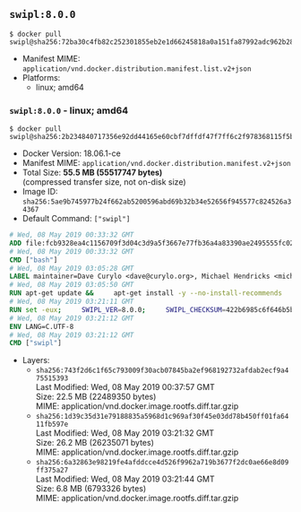 ## `swipl:8.0.0`

```console
$ docker pull swipl@sha256:72ba30c4fb82c252301855eb2e1d66245818a0a151fa87992adc962b28b6a6e3
```

-	Manifest MIME: `application/vnd.docker.distribution.manifest.list.v2+json`
-	Platforms:
	-	linux; amd64

### `swipl:8.0.0` - linux; amd64

```console
$ docker pull swipl@sha256:2b234840717356e92dd44165e60cbf7dffdf47f7ff6c2f978368115f5b6f4dc0
```

-	Docker Version: 18.06.1-ce
-	Manifest MIME: `application/vnd.docker.distribution.manifest.v2+json`
-	Total Size: **55.5 MB (55517747 bytes)**  
	(compressed transfer size, not on-disk size)
-	Image ID: `sha256:5ae9b745977b24f662ab5200596abd69b32b34e52656f945577c824526a34367`
-	Default Command: `["swipl"]`

```dockerfile
# Wed, 08 May 2019 00:33:32 GMT
ADD file:fcb9328ea4c1156709f3d04c3d9a5f3667e77fb36a4a83390ae2495555fc0238 in / 
# Wed, 08 May 2019 00:33:32 GMT
CMD ["bash"]
# Wed, 08 May 2019 03:05:28 GMT
LABEL maintainer=Dave Curylo <dave@curylo.org>, Michael Hendricks <michael@ndrix.org>
# Wed, 08 May 2019 03:05:50 GMT
RUN apt-get update &&     apt-get install -y --no-install-recommends     libarchive13     libgmp10     libossp-uuid16     libssl1.1     ca-certificates     libdb5.3     libpcre3     libedit2     libgeos-c1v5     libspatialindex4v5     unixodbc     odbc-postgresql     tdsodbc     libmariadbclient18     libsqlite3-0     libserd-0-0     libraptor2-0 &&     dpkgArch="$(dpkg --print-architecture)" &&     { [ "$dpkgArch" = 'armhf' ] || [ "$dpkgArch" = 'armel' ] || apt-get install -y --no-install-recommends librocksdb4.5; } &&     rm -rf /var/lib/apt/lists/*
# Wed, 08 May 2019 03:21:11 GMT
RUN set -eux;     SWIPL_VER=8.0.0;     SWIPL_CHECKSUM=422b6985c6f646b5bb73b160e8c8cda74e892548beb6a672828e3689a20a6b32;     BUILD_DEPS='make cmake gcc g++ wget git autoconf libarchive-dev libgmp-dev libossp-uuid-dev libpcre3-dev libreadline-dev libedit-dev libssl-dev zlib1g-dev libdb-dev unixodbc-dev libsqlite3-dev libserd-dev libraptor2-dev libgeos++-dev libspatialindex-dev';     dpkgArch="$(dpkg --print-architecture)";     [ "$dpkgArch" = 'armhf' ] || [ "$dpkgArch" = 'armel' ] || BUILD_DEPS="$BUILD_DEPS librocksdb-dev";     apt-get update; apt-get install -y --no-install-recommends $BUILD_DEPS; rm -rf /var/lib/apt/lists/*;     mkdir /tmp/src;     cd /tmp/src;     wget http://www.swi-prolog.org/download/stable/src/swipl-$SWIPL_VER.tar.gz;     echo "$SWIPL_CHECKSUM  swipl-$SWIPL_VER.tar.gz" >> swipl-$SWIPL_VER.tar.gz-CHECKSUM;     sha256sum -c swipl-$SWIPL_VER.tar.gz-CHECKSUM;     tar -xzf swipl-$SWIPL_VER.tar.gz;     mkdir swipl-$SWIPL_VER/build;     cd swipl-$SWIPL_VER/build;     cmake -DCMAKE_BUILD_TYPE=Release           -DSWIPL_PACKAGES_X=OFF 	  -DSWIPL_PACKAGES_JAVA=OFF 	  -DCMAKE_INSTALL_PREFIX=/usr           ..;     LANG=C.UTF8 make;     LANG=C.UTF8 make install;     rm -rf /tmp/src;     mkdir -p /usr/lib/swipl/pack;     cd /usr/lib/swipl/pack;     install_addin () {         git clone "$2" "$1";         git -C "$1" checkout -q "$3";         if [ "$1" = 'prosqlite' ]; then rm -rf "$1/lib"; fi;         swipl -g "pack_rebuild($1)" -t halt;         find "$1" -mindepth 1 -maxdepth 1 ! -name lib ! -name prolog ! -name pack.pl -exec rm -rf {} +;         find "$1" -name .git -exec rm -rf {} +;     };     dpkgArch="$(dpkg --print-architecture)";     install_addin space https://github.com/JanWielemaker/space.git cd6fefa63317a7a6effb61a1c5aee634ebe2ca05;     install_addin prosqlite https://github.com/nicos-angelopoulos/prosqlite.git 816cb2e45a5fb53290a763a3306e430b72c40794;     [ "$dpkgArch" = 'armhf' ] || [ "$dpkgArch" = 'armel' ] || install_addin rocksdb https://github.com/JanWielemaker/rocksdb.git 93f29d8f298d73de5719b93516acc73e00610eed;     [ "$dpkgArch" = 'armhf' ] || [ "$dpkgArch" = 'armel' ] ||  install_addin hdt https://github.com/JanWielemaker/hdt.git e0a0eff87fc3318434cb493690c570e1255ed30e;     install_addin rserve_client https://github.com/JanWielemaker/rserve_client.git befdfab843d71bdabbe9574348697a6fe5be4fc3;     apt-get purge -y --auto-remove $BUILD_DEPS
# Wed, 08 May 2019 03:21:12 GMT
ENV LANG=C.UTF-8
# Wed, 08 May 2019 03:21:12 GMT
CMD ["swipl"]
```

-	Layers:
	-	`sha256:743f2d6c1f65c793009f30acb07845ba2ef968192732afdab2ecf9a475515393`  
		Last Modified: Wed, 08 May 2019 00:37:57 GMT  
		Size: 22.5 MB (22489350 bytes)  
		MIME: application/vnd.docker.image.rootfs.diff.tar.gzip
	-	`sha256:1d39c35d31e79188835a5968d1c969af30f45e03dd78b450ff01fa6411fb597e`  
		Last Modified: Wed, 08 May 2019 03:21:32 GMT  
		Size: 26.2 MB (26235071 bytes)  
		MIME: application/vnd.docker.image.rootfs.diff.tar.gzip
	-	`sha256:6a32863e98219fe4afddcce4d526f9962a719b3677f2dc0ae66e8d09ff375a27`  
		Last Modified: Wed, 08 May 2019 03:21:44 GMT  
		Size: 6.8 MB (6793326 bytes)  
		MIME: application/vnd.docker.image.rootfs.diff.tar.gzip
